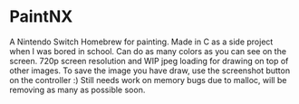 # PaintNX

A Nintendo Switch Homebrew for painting. Made in C as a side project when I was bored in school. Can do as many colors as you can see on the screen. 720p screen resolution and WIP jpeg loading for drawing on top of other images. To save the image you have draw, use the screenshot button on the controller :) Still needs work on memory bugs due to malloc, will be removing as many as possible soon. 
